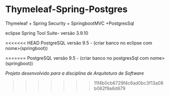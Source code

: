 # Thymeleaf-Spring-Postgres
Thymeleaf + Spring Security + SpringbootMVC +PostgresSql

eclipse Spring Tool Suite-  versão 3.9.10

<<<<<<< HEAD
PostgreSQL  versão 9.5 - (criar banco no eclipse com nome>(springboot))


=======
PostgreSQL  versão 9.5 - (criar banco no postgresSql com nome>(springboot))

*Projeto desenvolvido para a disciplina de Arquitetura de Software*
>>>>>>> 11f4b0cb6729f4c6ad0bc3f13a08b062f9a6d679
